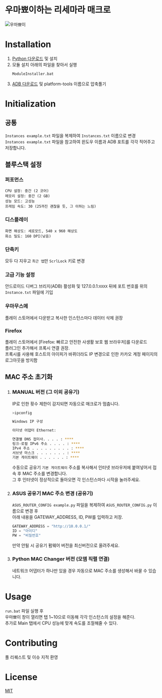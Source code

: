 # 우마뾰이하는 리세마라 매크로
![우마뾰이](umapyoi.gif)


# Installation
1. [Python 다운로드](https://www.python.org/) 및 설치  
2. 모듈 설치 아래의 파일을 찾아서 실행  
    ```bash
    ModuleInstaller.bat
    ```
3. [ADB 다운로드](https://developer.android.com/studio/releases/platform-tools) 및 platform-tools 이름으로 압축풀기


# Initialization

## 공통
```Instances example.txt``` 파일을 복제하여 ```Instances.txt``` 이름으로 변경  
```Instances example.txt``` 파일을 참고하여 윈도우 이름과 ADB 포트를 각각 적어주고 저장합니다.

## 블루스택 설정

### 퍼포먼스
```
CPU 설정: 중간 (2 코어)  
메모리 설정: 중간 (2 GB)  
성능 모드: 고성능  
프레임 속도: 30 (25까진 괜찮을 듯, 그 이하는 느림)  
```

### 디스플레이
```
화면 해상도: 세로모드, 540 x 960 해상도  
화소 밀도: 160 DPI(낮음)
```

### 단축키
모두 다 지우고 ```최근 앱```만 ```ScrlLock``` 키로 변경

### 고급 기능 설정
안드로이드 디버그 브리지(ADB) 활성화 및 127.0.0.1:```XXXX``` 뒤에 포트 번호를 위의 ```Instance.txt``` 파일에 기입

### 우마무스메
플레이 스토어에서 다운받고 복사한 인스턴스마다 데이터 삭제 권장

### Firefox
플레이 스토어에서 [Firefox: 빠르고 안전한 사생활 보호 웹 브라우저]를 다운로드  
플러그인 추가해서 프록시 연결 권장.  
프록시를 사용해 호스트의 아이피가 바뀌더라도 IP 변경으로 인한 카카오 계정 페이지의 로그아웃을 방지함


## MAC 주소 초기화

1. ### MANUAL 버전 (그 이외 공유기)
    IP로 인한 횟수 제한이 감지되면 자동으로 매크로가 멈춥니다.  
    ```bash
    >ipconfig

    Windows IP 구성

    이더넷 어댑터 Ethernet:

    연결별 DNS 접미사. . . . : ****
    링크-로컬 IPv6 주소 . . . . : ****
    IPv4 주소 . . . . . . . . . : ****
    서브넷 마스크 . . . . . . . : ****
    기본 게이트웨이 . . . . . . : ****
    ```
    수동으로 공유기 ```기본 게이트웨이``` 주소를 복사해서 인터넷 브라우저에 붙여넣어서 접속 후 MAC 주소를 변경합니다.  
    그 후 인터넷이 정상적으로 돌아오면 각 인스턴스마다 시작을 눌러주세요.

2. ### ASUS 공유기 MAC 주소 변경 (공유기)
    ```ASUS_ROUTER_CONFIG example.py``` 파일을 복제하여 ```ASUS_ROUTER_CONFIG.py``` 이름으로 변경 후  
    아래 내용을 GATEWAY_ADDRESS, ID, PW를 입력하고 저장.
    ```python
    GATEWAY_ADDRESS = "http://10.0.0.1/"
    ID = "아이디"
    PW = "비밀번호"
    ```
    만약 안될 시 공유기 펌웨어 버전을 최신버전으로 올려주세요.

3. ### Python MAC Changer 버전 (모뎀 직렬 연결)
    네트워크 어댑터가 하나만 있을 경우 자동으로 MAC 주소를 생성해서 바꿀 수 있습니다.


# Usage
```run.bat``` 파일 실행 후  
우마뾰이 창이 열리면 탭 1~10으로 이동해 각각 인스턴스의 설정을 해준다.  
추가로 Main 탭에서 CPU 성능에 맞게 속도를 조절해줄 수 있다.


# Contributing
풀 리퀘스트 및 이슈 지적 환영


# License
[MIT](https://choosealicense.com/licenses/mit/)